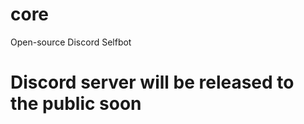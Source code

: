 # core
Open-source Discord Selfbot

Discord server will be released to the public soon
=============

